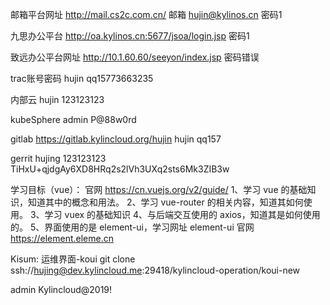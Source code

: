 邮箱平台网址
http://mail.cs2c.com.cn/
邮箱 hujin@kylinos.cn
密码1

九思办公平台
http://oa.kylinos.cn:5677/jsoa/login.jsp
密码1

致远办公平台网址
http://10.1.60.60/seeyon/index.jsp
密码错误

trac账号密码
hujin
qq15773663235

内部云
hujin
123123123

kubeSphere
admin
P@88w0rd

gitlab
https://gitlab.kylincloud.org/hujin
hujin
qq157


gerrit
hujing
123123123
TiHxU+qjdgAy6XD8HRq2s2lVh3UXq2sts6Mk3ZIB3w

学习目标（vue）： 官网 https://cn.vuejs.org/v2/guide/
1、学习 vue 的基础知识，知道其中的概念和用法。
2、学习 vue-router 的相关内容，知道其如何使用。
3、学习 vuex 的基础知识
4、与后端交互使用的 axios，知道其是如何使用的。
5、界面使用的是 element-ui，学习网址 element-ui 官网 https://element.eleme.cn

Kisum:
运维界面-koui
git clone ssh://hujing@dev.kylincloud.me:29418/kylincloud-operation/koui-new

admin   Kylincloud@2019!





